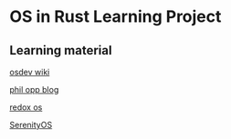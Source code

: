 # OS in Rust Learning Project

## Learning material
[osdev wiki](https://wiki.osdev.org/Expanded_Main_Page)

[phil opp blog](https://os.phil-opp.com/)

[redox os](https://gitlab.redox-os.org/redox-os/redox)

[SerenityOS](https://github.com/SerenityOS/serenity)
